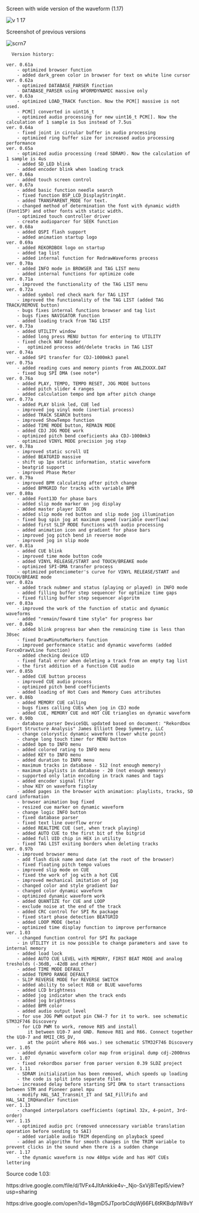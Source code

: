 Screen with wide version of the waveform (1.17)

![v 1 17](https://github.com/user-attachments/assets/feb41ebc-273e-4fc2-968b-50587891446a)

Screenshot of previous versions

![scrn7](https://github.com/user-attachments/assets/7b9070c4-3cd0-40a5-979a-4c2b0332c9e2)


      Version history:
            
	ver. 0.61a
		- optimized browser function
		- added dark_green color in browser for text on white line cursor 
	ver. 0.62a
		- optimized DATABASE_PARSER finction
		- DATABASE_PARSER using WFORMDYNAMIC massive only 
	ver. 0.63a
		- optimized LOAD_TRACK function. Now the PCM[] massive is not used.
		- PCM[] converted in uint16_t
		- optimized audio processing for new uint16_t PCM[]. Now the calculation of 1 sample is 5us instead of 7.5us 
	ver. 0.64a
		- fixed joint in circular buffer in audio processing
		- optimized ring buffer size for increased audio processing performance
	ver. 0.65a
		- optimized audio processing (read SDRAM). Now the calculation of 1 sample is 4us 
	 	- added SD_LED blink
		- added encoder blink when loading track
	ver. 0.66a
		- added touch screen control
	ver. 0.67a
		- added basic function needle search
		- fixed function BSP_LCD_DisplayStringAt. 
		- added TRANSPARENT_MODE for text. 
		- changed method of determination the font with dynamic width (Font15P) and other fonts with static width.  
		- optimized touch controller driver
		- create audioparcer for SEEK function
	ver. 0.68a
		- added QSPI flash support
		- added animation startup logo
	ver. 0.69a
		- added REKORDBOX logo on startup
		- added tag list 
		- added internal function for RedrawWaveforms process 
	ver. 0.70a
		- added INFO mode in BROWSER and TAG LIST menu
		- added internal functions for optimize code
	ver. 0.71a
		- improved the functionality of the TAG LIST menu
	ver. 0.72a
		- added symbol red check mark for TAG LIST
		- improved the functionality of the TAG LIST (added TAG TRACK/REMOVE button)
		- bugs fixes internal functions browser and tag list
		- bugs fixes NAVIGATOR function
		- added loading track from TAG LIST
	ver. 0.73a
		- added UTILITY window
		- added long press MENU button for entering to UTILITY
		- fixed check WAV header
		-	optimized process add/delete tracks in TAG LIST
	ver. 0.74a
		- added SPI transfer for CDJ-1000mk3 panel
	ver. 0.75a
		- added reading cues and memory pionts from ANLZXXXX.DAT
		- fixed bug SPI DMA (see note*) 
	ver. 0.76a
		- added PLAY, TEMPO, TEMPO RESET, JOG MODE buttons
		- added pitch slider 4 ranges
		- added calculation tempo and bpm after pitch change
	ver. 0.77a
		- added PLAY blink led, CUE led
		- improved jog vinyl mode (inertial process)
		- added TRACK SEARCH buttons
		- improved ShowTempo function
		- added TIME MODE button, REMAIN MODE
		- added CDJ JOG MODE work
		- optimized pitch bend coeficients aka CDJ-1000mk3
		- optimized VINYL MODE precision jog step
	ver. 0.78a
		- improved static scroll UI
		- added BEATGRID massive
		- shift up 1px static information, static waveform 
		- beatgrid support
		- improved Phase Meter
	ver. 0.79a
		- improved BPM calculating after pitch change
		- added BPMGRID for tracks with variable BPM 
	ver. 0.80a
		- added Font13D for phase bars
		- added slip mode marker on jog display
		- added master player ICON
		- added slip mode red button and slip mode jog illumination
		- fixed bug spin jog at maximum speed (variable overflow)
		- added first SLIP MODE functions with audio processing
		- added animation icon and gradient for phase bars
		- improved jog pitch bend in reverse mode
		- improved jog in slip mode
	ver. 0.81a
		- added CUE blink
		- improved time mode button code
		- added VINYL RELEASE/START and TOUCH/BREAKE mode 
		- optimized SPI-DMA transfer process
		- optimized potenciometer's curve for VINYL RELEASE/START and TOUCH/BREAKE mode
	ver. 0.82a
		- added track nubmer and status (playing or played) in INFO mode
		- added filling buffer step sequencer for optimize time gaps
		- fixed filling buffer step sequencer algoritm
	ver. 0.83a
		- improved the work of the function of static and dynamic waveforms
		- added "remain/foward time style" for progress bar
	ver. 0.84b
		- added blink progress bar when the remaining time is less than 30sec
		- fixed DrawMinuteMarkers function
		- improved performance static and dynamic waveforms (added ForceDrawVLine function)
		- added checking device UID 
		- fixed fatal error when deleting a track from an empty tag list
		- the first addition of a function CUE audio
	ver. 0.85b
		- added CUE button process
		- improved CUE audio process
		- optimized pitch bend coefficients
		- added loading of Hot Cues and Memory Cues attributes
	ver. 0.86b
		- added MEMORY CUE calling
		- bugs fixes calling CUEs when jog in CDJ mode
		- added CUE, MEMORY CUE and HOT CUE triangles on dynamic waveform
	ver. 0.90b
		- database parser DeviceSQL updated based on document: "Rekordbox Export Structure Analysis" James Elliott Deep Symmetry, LLC
		- change colorystic dynamic waveform (lower white point)
		- change long touch timer for MENU button
		- added bpm to INFO menu
		- added colored rating to INFO menu
		- added KEY to INFO menu
		- added duration to INFO menu
		- maximum tracks in database - 512 (not enough memory)
		- maximum playlists in database - 20 (not enough memory)
		- supported only latin encoding in track names and tags
		- added encoder signal filter
		- show KEY on waveform fisplay
		- added pages in the browser with animation: playlists, tracks, SD card information
		- browser animation bug fixed
		- resized cue marker on dynamic waveform
		- change logic INFO button
		- fixed database parser
		- fixed text line overflow error
		- added REALTIME CUE (set, when track playing) 			
		- added AUTO CUE to the first bit of the bitgrid
		- added full UID chip in HEX in utility			
		- fixed TAG LIST exiting borders when deleting tracks
	ver. 0.97b
		- improved browser menu
		- add flash disk name and date (at the root of the browser)
		- fixed floating pitch tempo values
		- improved slip mode on CUE
		- fixed the work of jog with a hot CUE
		- improved mechanical imitation of jog
		- changed color and style gradient bar
		- changed color dynamic waveform
		- optimized dynamic waveform work
		- added QUANTIZE for CUE and LOOP
		- exclude noise at the end of the track
		- added CRC control for SPI Rx package
		- fixed start phase detection BEATGRID
		- added LOOP MODE (beta)
		- optimized time display function to improve performance	
	ver. 1.03
		- changed function control for SPI Rx package
		- in UTILITY it is now possible to change parameters and save to internal memory
		- added load lock
		- added AUTO CUE LEVEL with MEMORY, FIRST BEAT MODE and analog tresholds (-36dB, -42dB and other)
		- added TIME MODE DEFAULT 
		- added TEMPO RANGE DEFAULT 
		- SLIP REVERSE MODE for REVERSE SWITCH
		- added ability to select RGB or BLUE waveforms
		- added LCD brightness
		- added jog indicator when the track ends 
		- added jog brightness
		- added BPM color
		- added audio output level
		- for use JOG PWM output pin CN4-7 for it to work. see schematic STM32F746 Discovery
		- for LCD PWM to work, remove R85 and install 
			it between U10-7 and GND. Remove R81 and R66. Connect together the U10-7 and RMII_CRS_DV, 
			at the point where R66 was.) see schematic STM32F746 Discovery
	ver. 1.05
		- added dynamic waveform color map from original dump cdj-2000nxs
	ver. 1.07
		- fixed rekordbox parser from parser version 0.39 SLDZ project
	ver. 1.11 
		- SDRAM initialization has been removed, which speeds up loading
		- the code is split into separate files
		- increased delay before starting SPI DMA to start transactions between STM and Pioneer panel mpu
		- modify HAL_SAI_Transmit_IT and SAI_FillFifo and HAL_SAI_IRQHandler function
	ver. 1.13 
		- changed interpolators coefficients (optimal 32x, 4-point, 3rd-order)
	ver. 1.15 
		- optimized audio prc (removed unnecessary variable translation operation before sending to SAI)
		- added variable audio TRIM depending on playback speed
		- added an algorithm for smooth changes in the TRIM variable to prevent clicks in the sound when there is a sudden change
	ver. 1.17
		- the dynamic waveform is now 480px wide and has HOT CUEs lettering



Source code 1.03:

https:drive.google.com/file/d/1VFx4JItAnkkie4v-_Njo-SxVj8lTepl5/view?usp=sharing



https:drive.google.com/open?id=18gmD5JTporbCdqWj66FL6tRKBdp1W8vY

